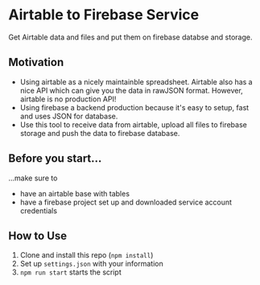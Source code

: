 # Airtable to Firebase Service

Get Airtable data and files and put them on firebase databse and storage.

## Motivation

- Using airtable as a nicely maintainble spreadsheet. Airtable also has a nice API which can give you the data in rawJSON format. However, airtable is no production API!
- Using firebase a backend production because it's easy to setup, fast and uses JSON for database.
- Use this tool to receive data from airtable, upload all files to firebase storage and push the data to firebase database.

## Before you start...

...make sure to
- have an airtable base with tables
- have a firebase project set up and downloaded service account credentials

## How to Use

1. Clone and install this repo (`npm install`)
2. Set up `settings.json` with your information
3. `npm run start` starts the script
